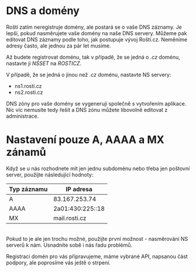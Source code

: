 # DNS a domény

Roští zatím neregistruje domény, ale postará se o vaše DNS záznamy. Je lepší, pokud nasměrujete vaše domény na naše DNS servery. Můžeme pak editovat DNS záznamy podle toho, jak postupuje vývoj Roští.cz. Neměníme adresy často, ale jednou za pár let musíme.

Až budete registrovat doménu, tak v případě, že se jedná o _.cz_ doménu, nastavte ji *NSSET* na *ROSTICZ*.

V případě, že se jedná o jinou než _.cz_ doménu, nastavte NS servery:

* ns1.rosti.cz
* ns2.rosti.cz

DNS zóny pro vaše domény se vygenerují společně s vytvořením aplikace. Nic víc nemusíte tedy řešit a DNS zónu můžete libovolně editovat z administrace.

# Nastavení pouze A, AAAA a MX zánamů

Když se u nás rozhodnete mít jen jednu subdoménu nebo třeba jen poštovní server, použijte následující hodnoty:

| Typ záznamu | IP adresa            |
|-------------|----------------------|
| A           | 83.167.253.74        |
| AAAA        | 2a01:430:225::18     |
| MX          | mail.rosti.cz        |


<br>
Pokud to je ale jen trochu možné, použijte první možnost - nasměrování NS serverů k nám. Usnadníte sobě i nás řadu problémů.

Registraci domén pro vás připravujeme, máme vybrané API, napsanou část podpory, ale poprosíme vás ještě o strpení.
